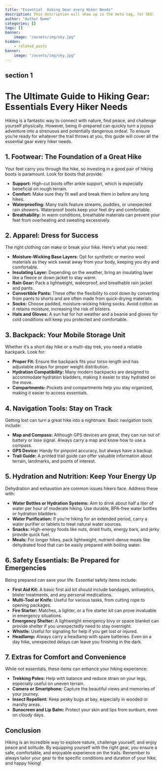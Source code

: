 ```yaml
---
title: "Essential  Hiking Gear every Hiker Needs"
description: This description will show up in the meta tag, for SEO.
author: "Author Name"
categories: []
tags: []
banner:
    image: "/assets/img/sky.jpg"
hidden:
    - related_posts
banner:
    image: "/assets/img/sky.jpg"
---
```



## section 1

# The Ultimate Guide to Hiking Gear: Essentials Every Hiker Needs

Hiking is a fantastic way to connect with nature, find peace, and challenge yourself physically. However, being ill-prepared can quickly turn a joyous adventure into a strenuous and potentially dangerous ordeal. To ensure you’re ready for whatever the trail throws at you, this guide will cover all the essential gear every hiker needs.

## 1. **Footwear: The Foundation of a Great Hike**

Your feet carry you through the hike, so investing in a good pair of hiking boots is paramount. Look for boots that provide:

*   **Support:** High-cut boots offer ankle support, which is especially beneficial on rough terrain.
*   **Comfort:** Make sure they fit well and break them in before any long hikes.
*   **Waterproofing:** Many trails feature streams, puddles, or unexpected rain showers. Waterproof boots keep your feet dry and comfortable.
*   **Breathability:** In warm conditions, breathable materials can prevent your feet from overheating and sweating excessively.

## 2. **Apparel: Dress for Success**

The right clothing can make or break your hike. Here's what you need:

*   **Moisture-Wicking Base Layers:** Opt for synthetic or merino wool materials as they wick sweat away from your body, keeping you dry and comfortable.
*   **Insulating Layer:** Depending on the weather, bring an insulating layer like a fleece or down jacket to stay warm.
*   **Rain Gear:** Pack a lightweight, waterproof, and breathable rain jacket and pants.
*   **Convertible Pants:** These offer the flexibility to cool down by converting from pants to shorts and are often made from quick-drying materials.
*   **Socks:** Choose padded, moisture-wicking hiking socks. Avoid cotton as it retains moisture, increasing the risk of blisters.
*   **Hats and Gloves:** A sun hat for hot weather and a beanie and gloves for cold conditions will keep you protected and comfortable.

## 3. **Backpack: Your Mobile Storage Unit**

Whether it’s a short day hike or a multi-day trek, you need a reliable backpack. Look for:

*   **Proper Fit:** Ensure the backpack fits your torso length and has adjustable straps for proper weight distribution.
*   **Hydration Compatibility:** Many modern backpacks are designed to accommodate hydration bladders, making it easier to stay hydrated on the move.
*   **Compartments:** Pockets and compartments help you stay organized, making it easier to access essentials.

## 4. **Navigation Tools: Stay on Track**

Getting lost can turn a great hike into a nightmare. Basic navigation tools include:

*   **Map and Compass:** Although GPS devices are great, they can run out of battery or lose signal. Always carry a map and know how to use a compass.
*   **GPS Device:** Handy for pinpoint accuracy, but always have a backup.
*   **Trail Guide:** A printed trail guide can offer valuable information about terrain, landmarks, and points of interest.

## 5. **Hydration and Nutrition: Keep Your Energy Up**

Dehydration and exhaustion are common issues hikers face. Address these with:

*   **Water Bottles or Hydration Systems:** Aim to drink about half a liter of water per hour of moderate hiking. Use durable, BPA-free water bottles or hydration bladders.
*   **Water Purification:** If you’re hiking for an extended period, carry a water purifier or tablets to treat natural water sources.
*   **Snacks:** High-energy foods like nuts, dried fruits, energy bars, and jerky provide quick fuel.
*   **Meals:** For longer hikes, pack lightweight, nutrient-dense meals like dehydrated food that can be easily prepared with boiling water.

## 6. **Safety Essentials: Be Prepared for Emergencies**

Being prepared can save your life. Essential safety items include:

*   **First Aid Kit:** A basic first aid kit should include bandages, antiseptics, blister treatments, and any personal medications.
*   **Multi-Tool or Knife:** Useful for various tasks, from cutting rope to opening packages.
*   **Fire Starter:** Matches, a lighter, or a fire starter kit can prove invaluable in emergency situations.
*   **Emergency Shelter:** A lightweight emergency bivy or space blanket can provide shelter if you unexpectedly need to stay overnight.
*   **Whistle:** Useful for signaling for help if you get lost or injured.
*   **Headlamp:** Always carry a headlamp with spare batteries. Even on a day hike, unexpected delays can leave you finishing in the dark.

## 7. **Extras for Comfort and Convenience**

While not essentials, these items can enhance your hiking experience:

*   **Trekking Poles:** Help with balance and reduce strain on your legs, especially useful on uneven terrain.
*   **Camera or Smartphone:** Capture the beautiful views and memories of your journey.
*   **Insect Repellent:** Keep pesky bugs at bay, especially in wooded or marshy areas.
*   **Sunscreen and Lip Balm:** Protect your skin and lips from sunburn, even on cloudy days.

## Conclusion

Hiking is an incredible way to explore nature, challenge yourself, and enjoy peace and solitude. By equipping yourself with the right gear, you ensure a safe, comfortable, and enjoyable experience on the trails. Remember to always tailor your gear to the specific conditions and duration of your hike, and happy hiking!
